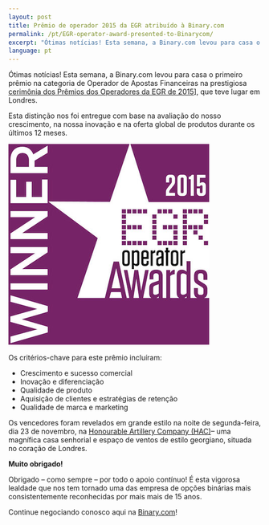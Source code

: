 ```yaml
---
layout: post
title: Prêmio de operador 2015 da EGR atribuído à Binary.com
permalink: /pt/EGR-operator-award-presented-to-Binarycom/
excerpt: "Ótimas notícias! Esta semana, a Binary.com levou para casa o primeiro prêmio na categoria de Operador de Apostas Financeiras na prestigiosa cerimônia dos Prêmios dos Operadores..."  
language: pt
---
```


Ótimas notícias! Esta semana, a Binary.com levou para casa o primeiro prêmio na categoria de Operador de Apostas Financeiras na prestigiosa [cerimônia dos Prêmios dos Operadores da EGR de 2015](https://www.eiseverywhere.com/ehome/135475/308461/?&)], que teve lugar em Londres.

Esta distinção nos foi entregue com base na avaliação do nosso crescimento, na nossa inovação e na oferta global de produtos durante os últimos 12 meses.

![](/images/Financial-betting-operator.jpg)

Os critérios-chave para este prêmio incluíram:

* Crescimento e sucesso comercial
* Inovação e diferenciação
* Qualidade de produto
* Aquisição de clientes e estratégias de retenção
* Qualidade de marca e marketing


Os vencedores foram revelados em grande estilo na noite de segunda-feira, dia 23 de novembro, na [Honourable Artillery Company (HAC)](http://www.hac.org.uk/events)– uma magnífica casa senhorial e espaço de ventos de estilo georgiano, situada no coração de Londres.



**Muito obrigado!**

Obrigado – como sempre – por todo o apoio contínuo! É esta vigorosa lealdade que nos tem tornado uma das empresa de opções binárias mais consistentemente reconhecidas por mais mais de 15 anos.

Continue negociando conosco aqui na [Binary.com](https://www.binary.com/home?l=PT?utm_source=blog&utm_medium=social&utm_content=en&utm_campaign=whatsnew)!







